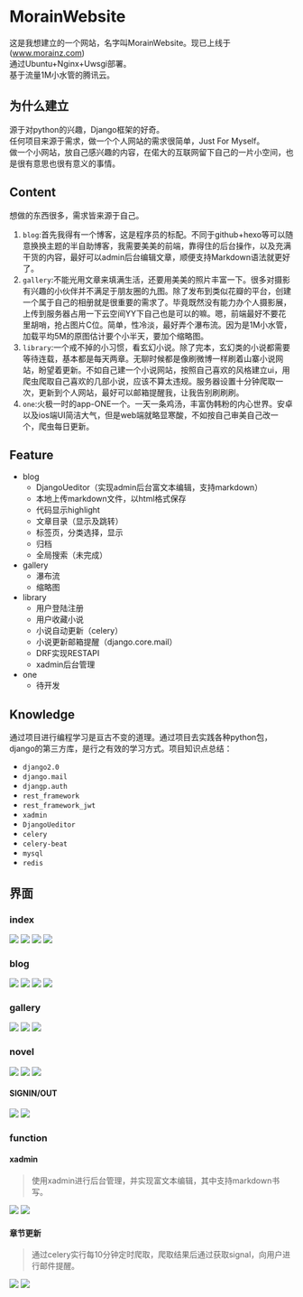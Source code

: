 # MorainWebsite
这是我想建立的一个网站，名字叫MorainWebsite。现已上线于(www.morainz.com)  
通过Ubuntu+Nginx+Uwsgi部署。  
基于流量1M小水管的腾讯云。  

## 为什么建立
源于对python的兴趣，Django框架的好奇。  
任何项目来源于需求，做一个个人网站的需求很简单，Just For Myself。  
做一个小网站，放自己感兴趣的内容，在偌大的互联网留下自己的一片小空间，也是很有意思也很有意义的事情。
## Content
想做的东西很多，需求皆来源于自己。

1. `blog`:首先我得有一个博客，这是程序员的标配。不同于github+hexo等可以随意换换主题的半自助博客，我需要美美的前端，靠得住的后台操作，以及充满干货的内容，最好可以admin后台编辑文章，顺便支持Markdown语法就更好了。
2. `gallery`:不能光用文章来填满生活，还要用美美的照片丰富一下。很多对摄影有兴趣的小伙伴并不满足于朋友圈的九图。除了发布到类似花瓣的平台，创建一个属于自己的相册就是很重要的需求了。毕竟既然没有能力办个人摄影展，上传到服务器占用一下云空间YY下自己也是可以的嘛。嗯，前端最好不要花里胡哨，抢占图片C位。简单，性冷淡，最好弄个瀑布流。因为是1M小水管，加载平均5M的原图估计要个小半天，要加个缩略图。
3. `library`:一个戒不掉的小习惯，看玄幻小说。除了完本，玄幻类的小说都需要等待连载，基本都是每天两章。无聊时候都是像刷微博一样刷着山寨小说网站，盼望着更新。不如自己建一个小说网站，按照自己喜欢的风格建立ui，用爬虫爬取自己喜欢的几部小说，应该不算太违规。服务器设置十分钟爬取一次，更新到个人网站，最好可以邮箱提醒我，让我告别刷刷刷。
4. `one`:火极一时的app-ONE一个。一天一条鸡汤，丰富伪韩粉的内心世界。安卓以及ios端UI简洁大气，但是web端就略显寒酸，不如按自己审美自己改一个，爬虫每日更新。

## Feature
* blog
	* DjangoUeditor（实现admin后台富文本编辑，支持markdown）
	* 本地上传markdown文件，以html格式保存
	* 代码显示highlight	
	* 文章目录（显示及跳转）
	* 标签页，分类选择，显示
	* 归档
	* 全局搜索（未完成）
* gallery
	* 瀑布流
	* 缩略图
* library
	* 用户登陆注册
	* 用户收藏小说
	* 小说自动更新（celery）
	* 小说更新邮箱提醒（django.core.mail）
	* DRF实现RESTAPI
	* xadmin后台管理
* one
	* 待开发

## Knowledge
通过项目进行编程学习是亘古不变的道理。通过项目去实践各种python包，django的第三方库，是行之有效的学习方式。项目知识点总结：


* `django2.0`
* `django.mail`
* `djangp.auth`
* `rest_framework`
* `rest_framework_jwt`
* `xadmin`
* `DjangoUeditor`
* `celery`
* `celery-beat`
* `mysql`
* `redis`

## 界面
### index
![](http://morain.oss-cn-hangzhou.aliyuncs.com/MorainWebsite/index.jpg)
![](http://morain.oss-cn-hangzhou.aliyuncs.com/MorainWebsite/index_blog.jpg)
![](http://morain.oss-cn-hangzhou.aliyuncs.com/MorainWebsite/index_gallery.jpg)
![](http://morain.oss-cn-hangzhou.aliyuncs.com/MorainWebsite/index_library.jpg)
### blog
![](http://morain.oss-cn-hangzhou.aliyuncs.com/MorainWebsite/blog1.jpg)
![](http://morain.oss-cn-hangzhou.aliyuncs.com/MorainWebsite/blog2.jpg)
![](http://morain.oss-cn-hangzhou.aliyuncs.com/MorainWebsite/blog3.jpg)
![](http://morain.oss-cn-hangzhou.aliyuncs.com/MorainWebsite/blog4.jpg)
### gallery
![](http://morain.oss-cn-hangzhou.aliyuncs.com/MorainWebsite/gallery1.jpg)
![](http://morain.oss-cn-hangzhou.aliyuncs.com/MorainWebsite/gallery2.jpg)
![](http://morain.oss-cn-hangzhou.aliyuncs.com/MorainWebsite/gallery3.jpg)
### novel
![](http://morain.oss-cn-hangzhou.aliyuncs.com/MorainWebsite/novel1.jpg)
![](http://morain.oss-cn-hangzhou.aliyuncs.com/MorainWebsite/novel2.jpg)
![](http://morain.oss-cn-hangzhou.aliyuncs.com/MorainWebsite/novel3.jpg)
#### SIGNIN/OUT
![](http://morain.oss-cn-hangzhou.aliyuncs.com/MorainWebsite/novel4.jpg)
![](http://morain.oss-cn-hangzhou.aliyuncs.com/MorainWebsite/novel5.jpg)
### function
#### xadmin
> 使用xadmin进行后台管理，并实现富文本编辑，其中支持markdown书写。

![](http://morain.oss-cn-hangzhou.aliyuncs.com/MorainWebsite/xadmin%E5%90%8E%E5%8F%B0.jpg)
![](http://morain.oss-cn-hangzhou.aliyuncs.com/MorainWebsite/%E5%AF%8C%E6%96%87%E6%9C%AC%E7%BC%96%E8%BE%91.jpg)
#### 章节更新
>通过celery实行每10分钟定时爬取，爬取结果后通过获取signal，向用户进行邮件提醒。

![](http://morain.oss-cn-hangzhou.aliyuncs.com/MorainWebsite/%E7%AB%A0%E8%8A%82%E6%9B%B4%E6%96%B0.png)
![](http://morain.oss-cn-hangzhou.aliyuncs.com/MorainWebsite/%E7%9F%AD%E4%BF%A1%E6%8F%90%E9%86%92.png)



